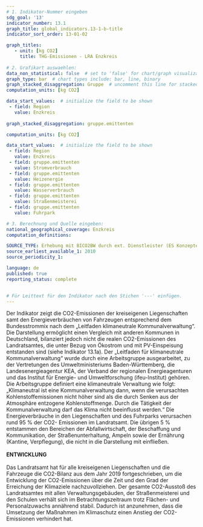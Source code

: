 ```yaml
---
# 1. Indikator-Nummer eingeben 
sdg_goal: '13' 
indicator_number: 13.1
graph_title: global_indicators.13-1-b-title
indicator_sort_order: 13-01-02

graph_titles:
   - unit: [kg CO2]
     title: THG-Emissionen - LRA Enzkreis
 
# 2. Grafikart auswaehlen: 
data_non_statistical: false  # set to 'false' for chart/graph visualization 
graph_type: bar  # chart types include: bar, line, binary 
graph_stacked_disaggregation: Gruppe  # uncomment this line for stacked bars. eplace 'Geschlecht' with the field of aggregation. 
computation_units: [kg CO2]

data_start_values:  # initialize the field to be shown  
 - field: Region 
   value: Enzkreis
   
graph_stacked_disaggregation: gruppe.emittenten  

computation_units: [kg CO2]

data_start_values:  # initialize the field to be shown  
 - field: Region
   value: Enzkreis
 - field: gruppe.emittenten
   value: Stromverbrauch
 - field: gruppe.emittenten
   value: Heizenergie
 - field: gruppe.emittenten
   value: Wasserverbrauch
 - field: gruppe.emittenten
   value: Straßenmeisterei
 - field: gruppe.emittenten
   value: Fuhrpark

# 3. Berechnung und Quelle eingeben: 
national_geographical_coverage: Enzkreis
computation_definitions: 

SOURCE_TYPE: Erhebung mit BICO2BW durch ext. Dienstleister (ES Konzepte)
source_earliest_available_1: 2010
source_periodicity_1: 

language: de   
published: true 
reporting_status: complete
 
 
# Für Leittext für den Indikator nach den Stichen '---' einfügen. 
---
```

Der Indikator zeigt die CO2-Emissionen der kreiseigenen Liegenschaften samt den Energieverbräuchen von Fahrzeugen entsprechend dem Bundesstrommix nach dem „Leitfaden klimaneutrale Kommunalverwaltung“. Die Darstellung ermöglicht einen Vergleich mit anderen Kommunen in Deutschland, bilanziert jedoch nicht die realen CO2-Emissionen des Landratsamtes, die unter Bezug von Ökostrom und mit PV-Einspeisung entstanden sind (siehe Indikator 13.1a). Der „Leitfaden für klimaneutrale Kommunalverwaltung“ wurde durch eine Arbeitsgruppe ausgearbeitet, zu der Vertretungen des Umweltministeriums Baden-Württemberg, die Landesenergieagentur KEA, der Verband der regionalen Energieagenturen und das Institut für Energie- und Umweltforschung (ifeu-Institut) gehören. Die Arbeitsgruppe definiert eine klimaneutrale Verwaltung wie folgt: „Klimaneutral ist eine Kommunalverwaltung dann, wenn die verursachten Kohlenstoffemissionen nicht höher sind als die durch Senken aus der Atmosphäre entzogene Kohlenstoffmenge. Durch die Tätigkeit der Kommunalverwaltung darf das Klima nicht beeinflusst werden.“ Die Energieverbräuche in den Liegenschaften und des Fuhrparks verursachen rund 95 % der CO2- Emissionen im Landratsamt. Die übrigen 5 % entstammen den Bereichen der Abfallwirtschaft, der Beschaffung und Kommunikation, der Straßenunterhaltung, Ampeln sowie der Ernährung (Kantine, Verpflegung), die nicht in die Darstellung mit einfließen. <br>
<br>
**ENTWICKLUNG** <br>
<br>
Das Landratsamt hat für alle kreiseigenen Liegenschaften und die Fahrzeuge die CO2-Bilanz aus dem Jahr 2019 fortgeschrieben, um die Entwicklung der CO2-Emissionen über die Zeit und den Grad der Erreichung der Klimaziele nachzuvollziehen. Der gesamte CO2-Ausstoß des Landratsamtes mit allen Verwaltungsgebäuden, der Straßenmeisterei und den Schulen verhält sich im Betrachtungszeitraum trotz Flächen- und Personalzuwachs annährend stabil. Dadurch ist anzunehmen, dass die Umsetzung der Maßnahmen im Klimaschutz einen Anstieg der CO2-Emissionen verhindert hat.
